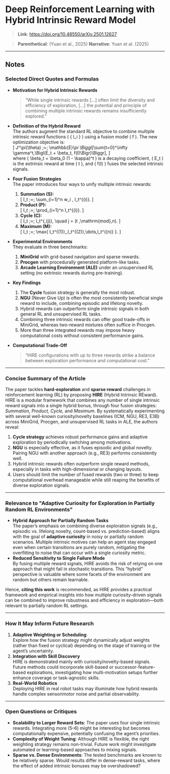 # Deep Reinforcement Learning with Hybrid Intrinsic Reward Model

> **Link**: <https://doi.org/10.48550/arXiv.2501.12627>

> **Parenthetical**: (Yuan et al., 2025)
> **Narrative**: Yuan et al. (2025)

---

## Notes

### Selected Direct Quotes and Formulas

- **Motivation for Hybrid Intrinsic Rewards**  
  > “While single intrinsic rewards [...] often limit the diversity and efficiency of exploration, [...] the potential and principle of combining multiple intrinsic rewards remains insufficiently explored.”

- **Definition of the Hybrid Reward**  
  The authors augment the standard RL objective to combine multiple intrinsic reward functions \( \{ I_i \} \) using a fusion model \( f \). The new optimization objective is:  
  \[
    J^\pi(\theta) \;=\; \mathbb{E}_\pi \Biggl[\sum_{t=0}^\infty \gamma^t\,\Bigl(E_t + \beta_t\, f(I)\Bigr)\Biggr],
  \]  
  where \( \beta_t = \beta_0 (1 - \kappa)^t \) is a decaying coefficient, \( E_t \) is the extrinsic reward at time \( t \), and \( f(I) \) fuses the selected intrinsic signals.

- **Four Fusion Strategies**  
  The paper introduces four ways to unify multiple intrinsic rewards:

  1. **Summation (S):**  
     \[
       I_t \;=\; \sum_{i=1}^n w_i \, I_t^{(i)}.
     \]
  2. **Product (P):**  
     \[
       I_t \;=\; \prod_{i=1}^n I_t^{(i)}.
     \]
  3. **Cycle (C):**  
     \[
       I_t \;=\; I_t^{\,(j)}, \quad j = (t \,\mathrm{mod}\,n).
     \]
  4. **Maximum (M):**  
     \[
       I_t \;=\; \max\{ I_t^{(1)},\,I_t^{(2)},\dots,I_t^{(n)} \}.
     \]

- **Experimental Environments**  
  They evaluate in three benchmarks:  
  1. **MiniGrid** with grid-based navigation and sparse rewards.  
  2. **Procgen** with procedurally generated platform-like tasks.  
  3. **Arcade Learning Environment (ALE)** under an unsupervised RL setting (no extrinsic rewards during pre-training).

- **Key Findings**  
  1. The **Cycle** fusion strategy is generally the most robust.  
  2. **NGU** (Never Give Up) is often the most consistently beneficial single reward to include, combining episodic and lifelong novelty.  
  3. Hybrid rewards can outperform single intrinsic signals in both general RL and unsupervised RL tasks.  
  4. Combining three intrinsic rewards can offer good trade-offs in MiniGrid, whereas two-reward mixtures often suffice in Procgen.  
  5. More than three integrated rewards may impose heavy computational costs without consistent performance gains.

- **Computational Trade-Off**  
  > “HIRE configurations with up to three rewards strike a balance between exploration performance and computational cost.”

---

### Concise Summary of the Article

The paper tackles **hard-exploration** and **sparse reward** challenges in reinforcement learning (RL) by proposing **HIRE** (Hybrid Intrinsic REward). HIRE is a modular framework that combines any number of single intrinsic reward signals into a single hybrid bonus, through four fusion strategies: *Summation, Product, Cycle,* and *Maximum*. By systematically experimenting with several well-known curiosity/novelty baselines (ICM, NGU, RE3, E3B) across MiniGrid, Procgen, and unsupervised RL tasks in ALE, the authors reveal:

1. **Cycle strategy** achieves robust performance gains and adaptive exploration by periodically switching among motivations.  
2. **NGU** is especially effective, as it fuses episodic and global novelty. Pairing NGU with another approach (e.g., RE3) performs consistently well.  
3. Hybrid intrinsic rewards often outperform single reward methods, especially in tasks with high-dimensional or changing layouts.  
4. Users should limit the number of fused rewards (two or three) to keep computational overhead manageable while still reaping the benefits of diverse exploration signals.

---

### Relevance to "Adaptive Curiosity for Exploration in Partially Random RL Environments"

- **Hybrid Approach for Partially Random Tasks**  
  The paper’s emphasis on combining diverse exploration signals (e.g., episodic vs. lifelong novelty, count-based vs. prediction-based) aligns with the goal of **adaptive curiosity** in noisy or partially random scenarios. Multiple intrinsic motives can help an agent stay engaged even when certain transitions are purely random, mitigating the overfitting to noise that can occur with a single curiosity metric.
- **Reduced Sensitivity to Single Failure Mode**  
  By fusing multiple reward signals, HIRE avoids the risk of relying on one approach that might fail in stochastic transitions. This “hybrid” perspective is valuable where some facets of the environment are random but others remain learnable.

Hence, **citing this work** is recommended, as HIRE provides a practical framework and empirical insights into how multiple curiosity-driven signals can be combined to improve robustness and efficiency in exploration—both relevant to partially random RL settings.

---

### How It May Inform Future Research

1. **Adaptive Weighting or Scheduling**  
   Explore how the fusion strategy might dynamically adjust weights (rather than fixed or cyclical) depending on the stage of training or the agent’s uncertainty.
2. **Integration with Skill Discovery**  
   HIRE is demonstrated mainly with curiosity/novelty-based signals. Future methods could incorporate skill-based or successor-feature-based explorations, investigating how multi-motivation setups further enhance coverage or task-agnostic skills.
3. **Real-World Robotics**  
   Deploying HIRE in real robot tasks may illuminate how hybrid rewards handle complex sensorimotor noise and partial observability.

---

### Open Questions or Critiques

- **Scalability to Larger Reward Sets**: The paper uses four single intrinsic rewards. Integrating more (5–6) might be interesting but becomes computationally expensive, potentially confusing the agent’s priorities.  
- **Complexity of Weight Tuning**: Although HIRE is flexible, the right weighting strategy remains non-trivial. Future work might investigate automated or learning-based approaches to mixing signals.  
- **Sparse vs. Dense Environments**: The tested benchmarks are known to be relatively sparse. Would results differ in dense-reward tasks, where the effect of added intrinsic bonuses may be overshadowed?
